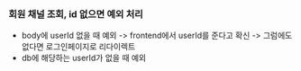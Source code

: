 ### 회원 채널 조회, id 없으면 예외 처리
- body에 userId 없을 때 예외 -> frontend에서 userId를 준다고 확신 -> 그럼에도 없다면 로그인페이지로 리다이렉트
- db에 해당하는 userId가 없을 때 예외